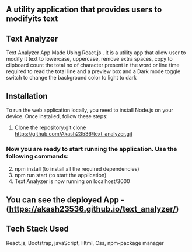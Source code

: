 ## A utility application that provides users to modifyits text 

## Text Analyzer
Text Analyzer App Made Using React.js . it is a utility app that allow user to
modify it text to lowercase, uppercase, remove extra spaces, copy to clipboard
count the total no of character present in the word or line
time required to read the total line
and a preview box
and a Dark mode toggle switch to change the background color to light to dark

## Installation

To run the web application locally, you need to install Node.js on your device. Once installed, 
follow these steps:
1. Clone the repository:git clone https://github.com/Akash23536/text_analyzer.git

### Now you are ready to start running the application. Use the following commands:

2. npm install (to install all the required dependencies)
3. npm run start (to start the application)
4. Text Analyzer is now running on localhost/3000


## You can see the deployed App - (https://akash23536.github.io/text_analyzer/)

## Tech Stack Used

React.js, Bootstrap, javaScript, Html, Css, npm-package manager
